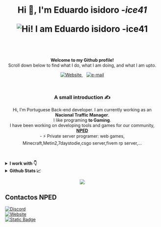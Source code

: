 <h1 align="center">Hi 👋, I'm Eduardo isidoro -<i>ice41</i>

  ![Hi! I am Eduardo isidoro -<i>ice41</i>](https://cdn.discordapp.com/attachments/1245551340655214616/1301352219601539092/ice41semfundo.png?ex=67242a33&is=6722d8b3&hm=ec151e48bd252948fd0bb4ae048fa4e277170b41659a4217e5b36b99fd837901&)<br>
  <img src="https://komarev.com/ghpvc/?username=ice41" alt=""/>
</h1>

<br><br>
<p align="center" style="margin-top:10px">
<b>
Welcome to my Github profile!</b> <br>
Scroll down below to find what I do, what I am doing, and what I am upto.<br>   
<div id="ice41" align="center">
    
  <a href="https://ice41.pt">
    <img alt="Website" src="https://img.shields.io/badge/website-ice41-yellow">
  </a>
  &nbsp;&nbsp;
  <a href="mailto:ice41pt@gmail.com">
    <img alt="e-mail" src="https://img.shields.io/badge/Contacto_de_Email-2A3BE8">
  </a>
</div>
</p>

<br>

<h3 align="center">A small introduction ✍</h3>
<p align="center">Hi, I'm Portuguese Back-end developer. I am currently working as an <b>Nacional Traffic Manager</b>.<br>I like programing <b>to Gaming</b>. <br>I have been working on developing tools and games for our community, <a href="https://www.nped.pt"><b>NPED</b></a><br>
  - ⚡ Private server programer: web games, Minecraft,Metin2,7daystodie,csgo server,fivem rp server,...
</p>

<br>
<br>

<details>
  <summary><b>I work with 👇</b></summary>

  <br>
  
<h4>Languages</h4>     

![PHP](https://img.shields.io/badge/php-%2300599C.svg?style=for-the-badge&logo=php&logoColor=white&style=plastic)  ![Python](https://img.shields.io/badge/python-3670A0?style=for-the-badge&logo=python&logoColor=ffdd54&style=plastic) ![Mysql](https://img.shields.io/badge/mysql-%2300599C.svg?style=for-the-badge&logo=mysql&logoColor=white&style=plastic) ![Mariadb](https://img.shields.io/badge/mariadb-%2300599C.svg?style=for-the-badge&logo=mariadb&logoColor=white&style=plastic) ![CSS](https://img.shields.io/badge/CSS-239120?&style=for-the-badge&logo=css3&logoColor=white&style=plastic)  ![HTML](https://img.shields.io/badge/HTML5-E34F26?style=for-the-badge&logo=html5&logoColor=white&style=plastic) ![MongoDB](https://img.shields.io/badge/MongoDB-4EA94B?style=for-the-badge&logo=mongodb&logoColor=white&style=plastic) ![TypeScript](https://img.shields.io/badge/TypeScript-007ACC?style=for-the-badge&logo=typescript&logoColor=white&style=plastic) ![TypeScript](https://img.shields.io/badge/lua-%2300599C.svg?style=for-the-badge&logo=lua&logoColor=white&style=plastic) 



<h4>Learning</h4>    

![JavaScript](https://img.shields.io/badge/JavaScript-F7DF1E?style=for-the-badge&logo=javascript&logoColor=white&style=plastic) ![NodeJS](https://img.shields.io/badge/Node.js-43853D?style=for-the-badge&logo=node.js&logoColor=white&style=plastic&style=plastic) 


<!-- ![](https://visitor-badge.glitch.me/badge?page_id=GaganpreetKaurKalsi.GaganpreetKaurKalsi) -->



<h4>Version Control</h4>  

![Git](https://img.shields.io/badge/git-%23F05033.svg?style=for-the-badge&logo=git&logoColor=white&style=plastic)  ![GitHub](https://img.shields.io/badge/github-%23121011.svg?style=for-the-badge&logo=github&logoColor=white&style=plastic) ![Linux](https://img.shields.io/badge/linux-%2300599C.svg?style=for-the-badge&logo=linux&logoColor=white&style=plastic)



  <br>
</details>


<details>
  <summary><b>Github Stats 📈</b></summary>
  
![Anurag's GitHub stats](https://github-readme-stats.vercel.app/api?username=ice41&show_icons=true&theme=dark)


<a href="https://git.io/streak-stats"><img src="https://streak-stats.demolab.com?user=ice41&theme=dark&hide_border=true&locale=pt_BR&date_format=j%20M%5B%20Y%5D" alt="GitHub Streak" /></a>

</details>
<p align="center">
  <a href="https://discord.com/users/261642084463804416/"><img src="https://discord.c99.nl/widget/theme-1/261642084463804416.png" /></a><br>
</p>




## Contactos NPED
<div id="nped">
  <a href="https://discord.gg/Qsr9s6x9Mv">
    <img alt="Discord" src="https://img.shields.io/discord/1074111566217220176?style=for-the-badge&logo=discord&link=https%3A%2F%2Fdiscord.gg%2FQsr9s6x9Mv">
  </a>
<br>
  <a href="https://nped.pt">
      <img alt="Website" src="https://img.shields.io/badge/website-NPED-blue">
  </a>
<br>
  <a href="https://steamcommunity.com/groups/Nped">
    <img alt="Static Badge" src="https://img.shields.io/badge/NPED_STEAM_GROUP-2A2BE8">
  </a>
</div>
